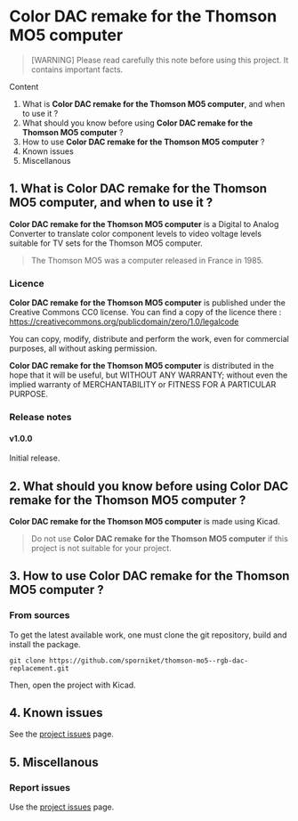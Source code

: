 # Color DAC remake for the Thomson MO5 computer

> [WARNING] Please read carefully this note before using this project. It contains important facts.

Content

1. What is **Color DAC remake for the Thomson MO5 computer**, and when to use it ?
2. What should you know before using **Color DAC remake for the Thomson MO5 computer** ?
3. How to use **Color DAC remake for the Thomson MO5 computer** ?
4. Known issues
5. Miscellanous

## 1. What is **Color DAC remake for the Thomson MO5 computer**, and when to use it ?

**Color DAC remake for the Thomson MO5 computer** is a Digital to Analog Converter to translate color component levels to video voltage levels suitable for TV sets for the Thomson MO5 computer.

> The Thomson MO5 was a computer released in France in 1985.


### Licence

**Color DAC remake for the Thomson MO5 computer** is published under the Creative Commons CC0 license. You can find a copy of the licence there : https://creativecommons.org/publicdomain/zero/1.0/legalcode

You can copy, modify, distribute and perform the work, even for commercial purposes, all without asking permission.

**Color DAC remake for the Thomson MO5 computer** is distributed in the hope that it will be useful, but WITHOUT ANY WARRANTY; without even the implied warranty of MERCHANTABILITY or FITNESS FOR A PARTICULAR PURPOSE.

### Release notes

#### v1.0.0

Initial release.

## 2. What should you know before using **Color DAC remake for the Thomson MO5 computer** ?

**Color DAC remake for the Thomson MO5 computer** is made using Kicad.

> Do not use **Color DAC remake for the Thomson MO5 computer** if this project is not suitable for your project.

## 3. How to use **Color DAC remake for the Thomson MO5 computer** ?

### From sources

To get the latest available work, one must clone the git repository, build and install the package.

	git clone https://github.com/sporniket/thomson-mo5--rgb-dac-replacement.git

Then, open the project with Kicad.

## 4. Known issues
See the [project issues](https://github.com/sporniket/thomson-mo5--rgb-dac-replacement/issues) page.

## 5. Miscellanous

### Report issues
Use the [project issues](https://github.com/sporniket/thomson-mo5--rgb-dac-replacement/issues) page.

